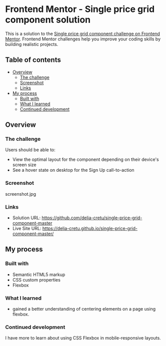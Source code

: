 # Frontend Mentor - Single price grid component solution

This is a solution to the [Single price grid component challenge on Frontend Mentor](https://www.frontendmentor.io/challenges/single-price-grid-component-5ce41129d0ff452fec5abbbc). Frontend Mentor challenges help you improve your coding skills by building realistic projects.

## Table of contents

- [Overview](#overview)
  - [The challenge](#the-challenge)
  - [Screenshot](#screenshot)
  - [Links](#links)
- [My process](#my-process)
  - [Built with](#built-with)
  - [What I learned](#what-i-learned)
  - [Continued development](#continued-development)

## Overview

### The challenge

Users should be able to:

- View the optimal layout for the component depending on their device's screen size
- See a hover state on desktop for the Sign Up call-to-action

### Screenshot

screenshot.jpg

### Links

- Solution URL: https://github.com/delia-cretu/single-price-grid-component-master
- Live Site URL: https://delia-cretu.github.io/single-price-grid-component-master/

## My process

### Built with

- Semantic HTML5 markup
- CSS custom properties
- Flexbox

### What I learned

- gained a better understanding of centering elements on a page using flexbox.

### Continued development

I have more to learn about using CSS Flexbox in mobile-responsive layouts.
